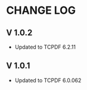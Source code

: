 CHANGE LOG
==========

V 1.0.2
-------

- Updated to TCPDF 6.2.11

V 1.0.1
-------

- Updated to TCPDF 6.0.062
